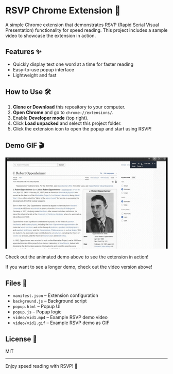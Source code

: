 # RSVP Chrome Extension 🚀

A simple Chrome extension that demonstrates RSVP (Rapid Serial Visual Presentation) functionality for speed reading. This project includes a sample video to showcase the extension in action.

## Features ✨
- Quickly display text one word at a time for faster reading
- Easy-to-use popup interface
- Lightweight and fast

## How to Use 🛠️
1. **Clone or Download** this repository to your computer.
2. **Open Chrome** and go to `chrome://extensions/`.
3. Enable **Developer mode** (top right).
4. Click **Load unpacked** and select this project folder.
5. Click the extension icon to open the popup and start using RSVP!

## Demo GIF 🎬

![Demo video](vid.gif)

Check out the animated demo above to see the extension in action!

If you want to see a longer demo, check out the video version above!

## Files 📁
- `manifest.json` – Extension configuration
- `background.js` – Background script
- `popup.html` – Popup UI
- `popup.js` – Popup logic
- `video/vid1.mp4` – Example RSVP demo video
- `video/vid1.gif` – Example RSVP demo as GIF

## License 📄
MIT

---
Enjoy speed reading with RSVP! 🚀
